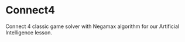 # Connect4

Connect 4 classic game solver with Negamax algorithm for our Artificial Intelligence lesson.
